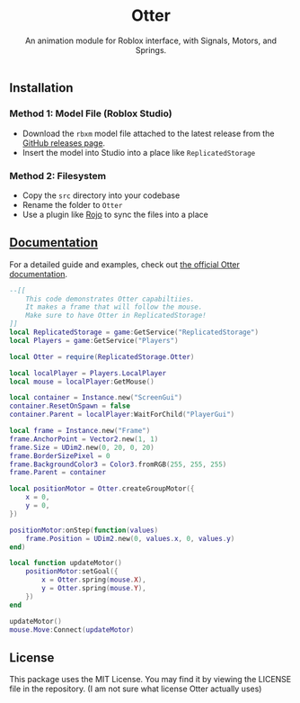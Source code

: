 <h1 align="center">Otter</h1>

<div align="center">
	An animation module for Roblox interface, with Signals, Motors, and Springs.
</div>

<div>&nbsp;</div>

## Installation

### Method 1: Model File (Roblox Studio)
* Download the `rbxm` model file attached to the latest release from the [GitHub releases page](https://github.com/azumanga/Otter/releases).
* Insert the model into Studio into a place like `ReplicatedStorage`

### Method 2: Filesystem
* Copy the `src` directory into your codebase
* Rename the folder to `Otter`
* Use a plugin like [Rojo](https://github.com/LPGhatguy/rojo) to sync the files into a place

## [Documentation](https://roblox.github.io/otter)
For a detailed guide and examples, check out [the official Otter documentation](https://roblox.github.io/otter).

```lua
--[[
    This code demonstrates Otter capabiltiies.
    It makes a frame that will follow the mouse.
    Make sure to have Otter in ReplicatedStorage!
]]
local ReplicatedStorage = game:GetService("ReplicatedStorage")
local Players = game:GetService("Players")

local Otter = require(ReplicatedStorage.Otter)

local localPlayer = Players.LocalPlayer
local mouse = localPlayer:GetMouse()

local container = Instance.new("ScreenGui")
container.ResetOnSpawn = false
container.Parent = localPlayer:WaitForChild("PlayerGui")

local frame = Instance.new("Frame")
frame.AnchorPoint = Vector2.new(1, 1)
frame.Size = UDim2.new(0, 20, 0, 20)
frame.BorderSizePixel = 0
frame.BackgroundColor3 = Color3.fromRGB(255, 255, 255)
frame.Parent = container

local positionMotor = Otter.createGroupMotor({
    x = 0,
    y = 0,
})

positionMotor:onStep(function(values)
    frame.Position = UDim2.new(0, values.x, 0, values.y)
end)

local function updateMotor()
    positionMotor:setGoal({
        x = Otter.spring(mouse.X),
        y = Otter.spring(mouse.Y),
    })
end

updateMotor()
mouse.Move:Connect(updateMotor)
```

## License
This package uses the MIT License. You may find it by viewing the LICENSE file in the repository.
(I am not sure what license Otter actually uses)

